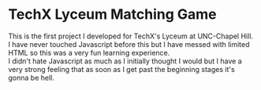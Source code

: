 # TechX Lyceum Matching Game

This is the first project I developed for TechX's Lyceum at UNC-Chapel Hill.  
I have never touched Javascript before this but I have messed with limited HTML so this was a very fun learning experience.  
I didn't hate Javascript as much as I initially thought I would but I have a very strong feeling that as soon as I get past the beginning stages it's gonna be hell.  
